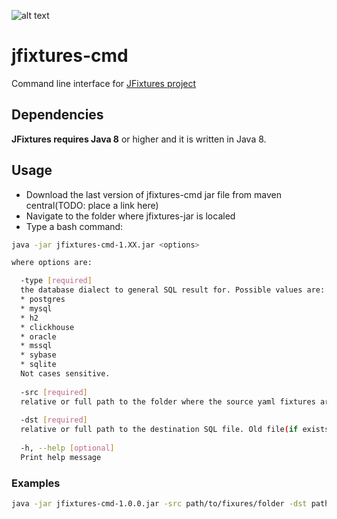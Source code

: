 ![alt text](https://travis-ci.org/vkorobkov/jfixtures-cmd.svg?branch=master "Build status")

# jfixtures-cmd
Command line interface for [JFixtures project](https://github.com/vkorobkov/jfixtures)

## Dependencies
**JFixtures requires Java 8** or higher and it is written in Java 8.

## Usage
* Download the last version of jfixtures-cmd jar file from maven central(TODO: place a link here)
* Navigate to the folder where jfixtures-jar is localed
* Type a bash command:
```bash
java -jar jfixtures-cmd-1.XX.jar <options>

where options are:

  -type [required] 
  the database dialect to general SQL result for. Possible values are: 
  * postgres
  * mysql
  * h2
  * clickhouse
  * oracle
  * mssql
  * sybase
  * sqlite
  Not cases sensitive.
  
  -src [required] 
  relative or full path to the folder where the source yaml fixtures are
  
  -dst [required] 
  relative or full path to the destination SQL file. Old file(if exists) will be overriten.
  
  -h, --help [optional]
  Print help message
```

### Examples
```bash
java -jar jfixtures-cmd-1.0.0.jar -src path/to/fixures/folder -dst path/to/ouput/file.sql -type postgres
```
